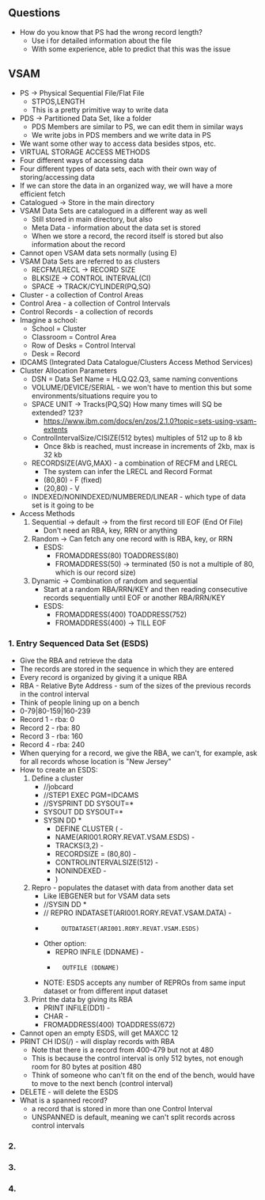 ## Questions
- How do you know that PS had the wrong record length?
    - Use i for detailed information about the file
    - With some experience, able to predict that this was the issue

## VSAM
- PS -> Physical Sequential File/Flat File
    - STPOS,LENGTH
    - This is a pretty primitive way to write data
- PDS -> Partitioned Data Set, like a folder
    - PDS Members are similar to PS, we can edit them in similar ways
    - We write jobs in PDS members and we write data in PS 
- We want some other way to access data besides stpos, etc.
- VIRTUAL STORAGE ACCESS METHODS
- Four different ways of accessing data
- Four different types of data sets, each with their own way of storing/accessing data
- If we can store the data in an organized way, we will have a more efficient fetch
- Catalogued -> Store in the main directory
- VSAM Data Sets are catalogued in a different way as well
    - Still stored in main directory, but also
    - Meta Data - information about the data set is stored
    - When we store a record, the record itself is stored but also information about the record
- Cannot open VSAM data sets normally (using E)
- VSAM Data Sets are referred to as clusters
    - RECFM/LRECL -> RECORD SIZE
    - BLKSIZE -> CONTROL INTERVAL(CI)
    - SPACE -> TRACK/CYLINDER(PQ,SQ)
- Cluster - a collection of Control Areas
- Control Area - a collection of Control Intervals
- Control Records - a collection of records
- Imagine a school:
    - School = Cluster
    - Classroom = Control Area
    - Row of Desks = Control Interval
    - Desk = Record
- IDCAMS (Integrated Data Catalogue/Clusters Access Method Services)
- Cluster Allocation Parameters
    - DSN = Data Set Name = HLQ.Q2.Q3, same naming conventions
    - VOLUME/DEVICE/SERIAL - we won't have to mention this but some environments/situations require you to
    - SPACE UNIT -> Tracks(PQ,SQ) How many times will SQ be extended? 123?
        - https://www.ibm.com/docs/en/zos/2.1.0?topic=sets-using-vsam-extents
    - ControlIntervalSize/CISIZE(512 bytes) multiples of 512 up to 8 kb
        - Once 8kb is reached, must increase in increments of 2kb, max is 32 kb
    - RECORDSIZE(AVG,MAX) - a combination of RECFM and LRECL
        - The system can infer the LRECL and Record Format
        - (80,80) - F (fixed)
        - (20,80) - V
    - INDEXED/NONINDEXED/NUMBERED/LINEAR - which type of data set is it going to be
- Access Methods
    1. Sequential -> default -> from the first record till EOF (End Of File)
        - Don't need an RBA, key, RRN or anything
    2. Random -> Can fetch any one record with is RBA, key, or RRN
        - ESDS:
            - FROMADDRESS(80) TOADDRESS(80)
            - FROMADDRESS(50) -> terminated (50 is not a multiple of 80, which is our record size)
    3. Dynamic -> Combination of random and sequential
        - Start at a random RBA/RRN/KEY and then reading consecutive records sequentially until EOF or another RBA/RRN/KEY
        - ESDS:
            - FROMADDRESS(400) TOADDRESS(752)
            - FROMADDRESS(400) -> TILL EOF
### 1. Entry Sequenced Data Set (ESDS)
- Give the RBA and retrieve the data
- The records are stored in the sequence in which they are entered
- Every record is organized by giving it a unique RBA
- RBA - Relative Byte Address - sum of the sizes of the previous records in the control interval
- Think of people lining up on a bench
- 0-79|80-159|160-239
- Record 1 - rba: 0
- Record 2 - rba: 80
- Record 3 - rba: 160
- Record 4 - rba: 240
- When querying for a record, we give the RBA, we can't, for example, ask for all records whose location is "New Jersey"
- How to create an ESDS:
    1. Define a cluster
        - //jobcard
        - //STEP1 EXEC PGM=IDCAMS
        - //SYSPRINT DD SYSOUT=*
        - SYSOUT DD SYSOUT=*
        - SYSIN DD *
            - DEFINE CLUSTER ( -
            - NAME(ARI001.RORY.REVAT.VSAM.ESDS) -
            - TRACKS(3,2) -
            - RECORDSIZE = (80,80) -
            - CONTROLINTERVALSIZE(512) -
            - NONINDEXED -
            - )
    2. Repro - populates the dataset with data from another data set
        - Like IEBGENER but for VSAM data sets
        - //SYSIN DD *
        - // REPRO INDATASET(ARI001.RORY.REVAT.VSAM.DATA) -
        -          OUTDATASET(ARI001.RORY.REVAT.VSAM.ESDS)
        - Other option:
            - REPRO INFILE (DDNAME) -
            -       OUTFILE (DDNAME)
        - NOTE: ESDS accepts any number of REPROs from same input dataset or from different input dataset   
    3. Print the data by giving its RBA
        - PRINT INFILE(DD1) -
        - CHAR -
        - FROMADDRESS(400) TOADDRESS(672)
- Cannot open an empty ESDS, will get MAXCC 12
- PRINT CH IDS(/) - will display records with RBA
    - Note that there is a record from 400-479 but not at 480
    - This is because the control interval is only 512 bytes, not enough room for 80 bytes at position 480
    - Think of someone who can't fit on the end of the bench, would have to move to the next bench (control interval)
- DELETE - will delete the ESDS
- What is a spanned record?
    - a record that is stored in more than one Control Interval
    - UNSPANNED is default, meaning we can't split records across control intervals
### 2. 

### 3. 

### 4. 